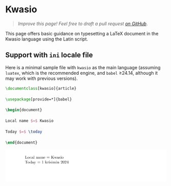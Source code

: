 # Kwasio

<blockquote>
  <p><em>Improve this page! Feel free to draft a pull request <a href="https://github.com/latex3/babel/tree/docs/docs">on GitHub</a></em>.</p>
</blockquote>

This page offers basic guidance on typesetting a LaTeX document in the
Kwasio language using the Latin script.

## Support with `ini` locale file

Here is a minimal sample file with `kwasio` as the main language
(assuming `luatex`, which is the recommended engine, and `babel` ≥24.14,
although it may work with previous versions).

```tex
\documentclass[kwasio]{article}

\usepackage[provide=*]{babel}

\begin{document}

Local name $=$ Kwasio

Today $=$ \today

\end{document}
```

![](../media/locale-kwasio.png)